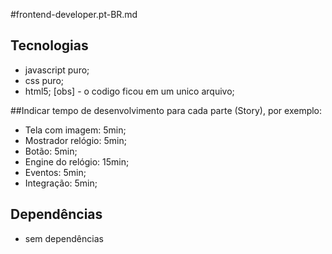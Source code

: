 #frontend-developer.pt-BR.md

## Tecnologias
 - javascript puro;
 - css puro;
 - html5;
 [obs] - o codigo ficou em um unico arquivo;

##Indicar tempo de desenvolvimento para cada parte (Story), por exemplo:
 - Tela com imagem: 5min;
 - Mostrador relógio: 5min;
 - Botão: 5min;
 - Engine do relógio: 15min; 
 - Eventos: 5min;
 - Integração: 5min;


## Dependências
- sem dependências

